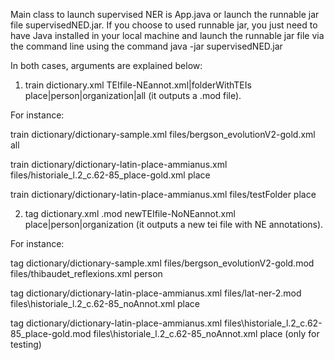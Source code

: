 Main class to launch supervised NER is App.java or launch the runnable jar file supervisedNED.jar. If you choose to used runnable jar, you just need to have Java installed in your local machine and launch the runnable jar file via the command line using the command java -jar supervisedNED.jar

In both cases, arguments are explained below:

1) train dictionary.xml TEIfile-NEannot.xml|folderWithTEIs place|person|organization|all
(it outputs a .mod file).

For instance:

train dictionary/dictionary-sample.xml files/bergson_evolutionV2-gold.xml all

train dictionary/dictionary-latin-place-ammianus.xml files/historiale_l.2_c.62-85_place-gold.xml place

train dictionary/dictionary-latin-place-ammianus.xml files/testFolder place

2) tag dictionary.xml .mod newTEIfile-NoNEannot.xml place|person|organization
(it outputs a new tei file with NE annotations).

For instance:

tag dictionary/dictionary-sample.xml files/bergson_evolutionV2-gold.mod files/thibaudet_reflexions.xml person

tag dictionary/dictionary-latin-place-ammianus.xml files/lat-ner-2.mod files\historiale_l.2_c.62-85_noAnnot.xml place

tag dictionary/dictionary-latin-place-ammianus.xml files\historiale_l.2_c.62-85_place-gold.mod files\historiale_l.2_c.62-85_noAnnot.xml place (only for testing)